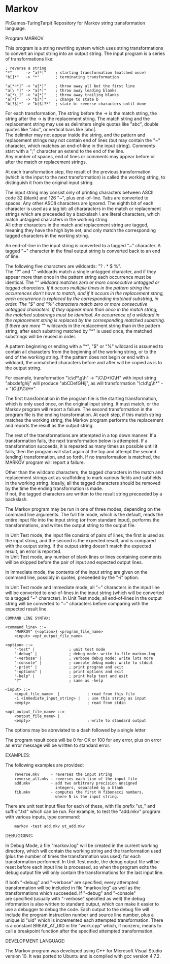 Markov
======

PltGames-TuringTarpit Repository for Markov string transformation language.


Program MARKOV

This program is a string rewriting system which uses string transformations to convert 
an input string into an output string.  The input program is a series of transformations like:

    ; reverse a string
    "*"      -> "a[*]"    ; starting transformation (matched once)
    "b[]*"   -> "*"       ; terminating transformation

    "a[*~*]" -> "a[*]"    ; throw away all but the first line
    "a[\ *]" -> "a[*]"    ; throw away leading blanks
    "a[*\ ]" -> "a[*]"    ; throw away trailing blanks
    "a[*]"   -> "b[*]"    ; change to state b
    "b[?$]*" -> "b[$]?*"  ; state b: reverse characters until done

For each transformation, The string before the -> is the match string, the string after 
the -> is the replacement string.  The match string and the replacement string may use as 
delimiters single quotes like "abc", double quotes like "abc", or vertical bars like |abc|.   
The delimiter may not appear inside the string, and the pattern and replacement strings may 
not contain end of lines (but may contain the "~" character, which matches an end-of-line in 
the input string).  Comments start with a ";" character an extend to the end of the line.  
Any number of spaces, end of lines or comments may appear before or after the match or 
replacement strings.

At each transformation step, the result of the previous transformation 
(which is the input to the next transformation) is called the working 
string, to distinguish it from the original input string.

The input string may consist only of printing characters between ASCII 
code 32 (blank) and 126 "~", plus end-of-line.   Tabs are converted to 
spaces.   Any other ASCII characters are ignored.   The eighth bit of 
each character is used as a tag bit:  all chararacters in the match 
or replacement strings which are preceeded by a backslash \ are literal 
characters, which match untagged characters in the working string.  
All other characters in the match and replacement string are tagged, 
meaning they have the high byte set, and only match the corresponding 
tagged characters in the working string.
 
An end-of-line in the input string is converted to a tagged "~" 
character.  A tagged "~" character in the final output string is 
converted back to an end of line. 

The following five characters are wildcards: "? . * $ %".   
The "?" and "." wildcards match a single untagged character, and if 
they appear more than once in the pattern string each occurrence must 
be identical.   The "*" wildcard matches zero or more consecutive 
untagged or tagged characters.  If it occurs multiple times in the 
pattern string the occurrences don't have to match, and if it occurs 
in the replacement string, each occurrence is replaced by the 
corresponding matched substring, in order.  The "$" and "%" characters 
match zero or more consecutive untagged characters.  If they appear 
more than once in the match string, the matched substrings must be 
identical.  An occurrence of a wildcard in the replacement string is 
replaced by the corresponding matched substring.  If there are more 
"*" wildcards in the replacement string than in the pattern string, 
after each substring matched by "*" is used once, the matched 
substrings will be reused in order.

A pattern beginning or ending with a "*", "$" or "%" wildcard is 
assumed to contain all characters from the beginning of the working 
string, or to the end of the working string.  If the pattern does 
not begin or end with a wildcard, the unmatched characters before 
and after will be copied as is to the output string.

For example, transformation "\c\d*\g\h" -> "\C\D*\G\H" with input 
string "abcdefghij" will produce "abCDefGHij", as will transformation 
"*\c\d*\g\h*" -> "*\C\D*\G\H*".

The first transformation in the program file is the starting 
transformation, which is only used once, on the original input string.
It must match, or the Markov program will report a failure.   The 
second transformation in the program file is the ending transformation.
At each step, if this match string matches the working string, the 
Markov program performs the replacement and reports the result as 
the output string.

The rest of the transformations are attempted in a top down manner.
If a transformation fails, the next transformation below is attempted.
If a transformation succeeds, it is repeated as many times as possible 
until it fails, then the program will start again at the top and 
attempt  the second (ending) transformation, and so forth.  If no 
transformation is matched, the MARKOV program will report a failure.

Other than the wildcard characters, the tagged characters in the match 
and replacement strings act as scaffolding to mark various fields and 
subfields in the working string.  Ideally, all the tagged characters 
should be removed by the time the ending transformation is made.  
If not, the tagged characters are written to the result string 
preceeded by a backslash.

The Markov program may be run in one of three modes, depending on the 
command line arguments.  The full file mode, which is the default, 
reads the entire input file into the input string (or from standard 
input), performs the transformations, and writes the output string 
to the output file.

In Unit Test mode, the input file consists of pairs of lines, the 
first is used as the input string, and the second is the expected 
result, and is compared with the output string.  If the output 
string doesn't match the expected result, an error is reported.  
In Unit Test mode, any number of blank lines or lines containing 
comments will be skipped before the pair of input and expected 
output lines.

In Immediate mode, the contents of the input string are given on the 
command line, possibly in quotes, preceeded by the "-i" option.

In Unit Test mode and Immediate mode, all "~" characters in the input 
line will be converted to end-of-lines in the input string (which will 
be converted to a tagged "~" character).  In Unit Test mode, all 
end-of-lines in the output string will be converted to "~" characters 
before comparing with the expected result line.

    COMMAND LINE SYNTAX:

    <command_line> ::=
        "MARKOV" {<option>} <program_file_name>
        <input> <opt_output_file_name>

    <option> ::=
        "-test" |               ; unit test mode
        "-debug" |              ; debug mode: write to file markov.log
        "-verbose" |            ; verbose debug mode: write lots more
        "-console" |            ; console debug mode: write to stdout 
        "-print" |              ; print program and exit
        "-options" |            ; print options and exit
        "-help" |               ; print help text and exit
        "?"                     ; same as -help		

    <input> ::=
        <input_file_name>  |            ; read from this file
        -i <immediate_input_string> |   ; use this string as input
        <empty>                         ; read from stdin

    <opt_output_file_name> ::=
        <output_file_name> |
        <empty>                         ; write to standard output

The options may be abreviated to a dash followed by a single letter

The program result code will be 0 for OK or 100 for any error, plus 
on error an error message will be written to standard error.

EXAMPLES:

The following examples are provided:

        reverse.mkv     - reverses the input string
        reverse_all.mkv - reverses each line of the input file
        add.mkv         - add two arbitrary precision unsigned 
                          integers, separated by a blank
        fib.mkv	        - computes the first N fibonacci numbers, 
                          where N is the input string.

There are unit test input files for each of these, with file prefix 
"ut_" and suffix ".txt" which can be run.  For example, to test the 
"add.mkv" program with various inputs,  type command:

        markov -test add.mkv ut_add.mkv

DEBUGGING:

In Debug Mode, a file "markov.log" will be created in the current 
working directory, which will contain the working string and the 
tranformation used (plus the number of times the transformation 
was used) for each transformation performed.  In Unit Test mode, 
the debug output file will be reset before each input line is 
processed, so when the program exits the debug output file will 
only contain the transformations for the last input line.

If both "-debug" and "-verbose" are specified, every attempted
transformation will be included in file "markov.log" as well as 
the transformations which succeeded.  If "-debug" and "-console"  
are specified (usually with "-verbose" specified as well) the 
debug information is also written to standard output, which can 
make it easier to use a debugger to debug the code.  Each output to 
the debug file will include the program instruction number and 
source line number, plus a unique id "uid" which is incremented 
each attempted transformation.  There is a constant BREAK_AT_UID
in file "work.cpp" which, if nonzero, means to call a breakpoint 
function after the specified attempted transformation.


DEVELOPMENT LANGUAGE:

The Markov program was developed using C++ for Microsoft Visual Studio
version 10.  It was ported to Ubuntu and is compiled with 
gcc version 4.7.2.
